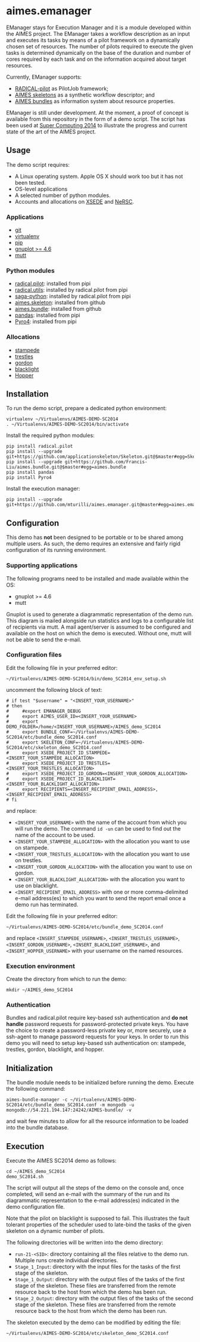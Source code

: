 # aimes.emanager

EManager stays for Execution Manager and it is a module developed within the
AIMES project. The EManager takes a workflow description as an input and executes its tasks by means of a pilot framework on a dynamically chosen set of resources. The number of pilots required to execute the given tasks is determined dynamically on the base of the duration and number of cores required by each task and on the information acquired about target resources. 

Currently, EManager supports:

* [RADICAL-pilot](https://radical-cybertools.github.io/radical-pilot/index.html) as PilotJob framework;
* [AIMES skeletons](http://dx.doi.org/10.1109/eScience.2014.9) as a synthetic workflow descriptor; and
* [AIMES bundles](https://github.com/Francis-Liu/aimes.bundle) as information system about resource properties.

EManager is still under development. At the moment, a proof of concept is
available from this repository in the form of a demo script. The script has been
used at [Super Computing 2014](http://sc14.supercomputing.org/) to
illustrate the progress and current state of the art of the AIMES project.

## Usage

The demo script requires:

* A Linux operating system. Apple OS X should work too but it has not been tested. 
* OS-level applications
* A selected number of python modules.
* Accounts and allocations on [XSEDE](https://www.xsede.org/) and [NeRSC](https://www.nersc.gov/).

### Applications

* [git](http://git-scm.com/)
* [virtualenv](https://pypi.python.org/pypi/virtualenv)
* [pip](https://pypi.python.org/pypi/pip)
* [gnuplot >= 4.6](http://www.gnuplot.info/)
* [mutt](http://www.mutt.org/)

### Python modules

* [radical.pilot](https://github.com/radical-cybertools/radical.pilot): installed from pipi
* [radical.utils](https://github.com/radical-cybertools/radical.utils): installed by radical.pilot from pipi
* [saga-python](https://github.com/radical-cybertools/saga-python): installed by radical.pilot from pipi
* [aimes.skeleton](https://github.com/applicationskeleton/Skeleton): installed from github
* [aimes.bundle](https://github.com/Francis-Liu/aimes.bundle): installed from github
* [pandas](http://pandas.pydata.org/): installed from pipi
* [Pyro4](https://pythonhosted.org/Pyro4/): installed from pipi

### Allocations

* [stampede](https://portal.xsede.org/tacc-stampede)
* [trestles](http://www.sdsc.edu/us/resources/trestles/)
* [gordon](https://portal.xsede.org/sdsc-gordon)
* [blacklight](https://portal.xsede.org/psc-blacklight)
* [Hopper](https://www.nersc.gov/systems/hopper-cray-xe6/)


## Installation

To run the demo script, prepare a dedicated python environment:

```
virtualenv ~/Virtualenvs/AIMES-DEMO-SC2014
. ~/Virtualenvs/AIMES-DEMO-SC2014/bin/activate
```

Install the required python modules:

```
pip install radical.pilot
pip install --upgrade git+https://github.com/applicationskeleton/Skeleton.git@$master#egg=Skeleton
pip install --upgrade git+https://github.com/Francis-Liu/aimes.bundle.git@$master#egg=aimes.bundle
pip install pandas
pip install Pyro4
```

Install the execution manager:

```
pip install --upgrade git+https://github.com/mturilli/aimes.emanager.git@master#egg=aimes.emanager
```

## Configuration

This demo has **not** been designed to be portable or to be shared among
multiple users. As such, the demo requires an extensive and fairly rigid configuration of its running environment. 

### Supporting applications

The following programs need to be installed and made available within the OS:

* gnuplot >= 4.6
* mutt

Gnuplot is used to generate a diagrammatic representation of the demo run. This diagram is mailed alongside run statistics and logs to a configurable list of recipients via mutt. A mail agent/server is assumed to be configured and available on the host on which the demo is executed. Without one, mutt will not be able to send the e-mail.

### Configuration files

Edit the following file in your preferred editor:

```
~/Virtualenvs/AIMES-DEMO-SC2014/bin/demo_SC2014_env_setup.sh
```

uncomment the following block of text:

```
# if test "$username" = "<INSERT_YOUR_USERNAME>"
# then
#     #export EMANAGER_DEBUG
#     export AIMES_USER_ID=<INSERT_YOUR_USERNAME>
#     export DEMO_FOLDER=/home/<INSERT_YOUR_USERNAME>/AIMES_demo_SC2014
#     export BUNDLE_CONF=~/Virtualenvs/AIMES-DEMO-SC2014/etc/bundle_demo_SC2014.conf
#     export SKELETON_CONF=~/Virtualenvs/AIMES-DEMO-SC2014/etc/skeleton_demo_SC2014.conf
#     export XSEDE_PROJECT_ID_STAMPEDE=<INSERT_YOUR_STAMPEDE_ALLOCATION>
#     export XSEDE_PROJECT_ID_TRESTLES=<INSERT_YOUR_TRESTLES_ALLOCATION>
#     export XSEDE_PROJECT_ID_GORDON=<INSERT_YOUR_GORDON_ALLOCATION>
#     export XSEDE_PROJECT_ID_BLACKLIGHT=<INSERT_YOUR_BLACKLIGHT_ALLOCATION>
#     export RECIPIENTS=<INSERT_RECIPIENT_EMAIL_ADDRESS>,<INSERT_RECIPIENT_EMAIL_ADDRESS>
# fi
```

and replace:

* `<INSERT_YOUR_USERNAME>` with the name of the account from which you will run the demo. The command `id -un` can be used to find out the name of the account to be used.
* `<INSERT_YOUR_STAMPEDE_ALLOCATION>` with the allocation you want to use on stampede.
* `<INSERT_YOUR_TRESTLES_ALLOCATION>` with the allocation you want to use on trestles.
* `<INSERT_YOUR_GORDON_ALLOCATION>` with the allocation you want to use on gordon.
* `<INSERT_YOUR_BLACKLIGHT_ALLOCATION>` with the allocation you want to use on blacklight.
* `<INSERT_RECIPIENT_EMAIL_ADDRESS>` with one or more comma-delimited e-mail address(es) to which you want to send the report email once a demo run has terminated.

Edit the following file in your preferred editor:

```
~/Virtualenvs/AIMES-DEMO-SC2014/etc/bundle_demo_SC2014.conf
```

and replace `<INSERT_STAMPEDE_USERNAME>`, `<INSERT_TRESTLES_USERNAME>`, `<INSERT_GORDON_USERNAME>`, `<INSERT_BLACKLIGHT_USERNAME>`, and `<INSERT_HOPPER_USERNAME>` with your username on the named resources.

### Execution environment

Create the directory from which to run the demo:

```
mkdir ~/AIMES_demo_SC2014
```

### Authentication

Bundles and radical.pilot require key-based ssh authentication and **do not handle** password requests for password-protected private keys. You have the choice to create a password-less private key or, more securely, use a ssh-agent to manage password requests for your keys. In order to run this demo you will need to setup key-based ssh authentication on: stampede, trestles, gordon, blacklight, and hopper.


## Initialization

The bundle module needs to be initialized before running the demo. Execute the following command:

```
aimes-bundle-manager -c ~/Virtualenvs/AIMES-DEMO-SC2014/etc/bundle_demo_SC2014.conf -m mongodb -u mongodb://54.221.194.147:24242/AIMES-bundle/ -v
```

and wait few minutes to allow for all the resource information to be loaded into the bundle database.

## Execution

Execute the AIMES SC2014 demo as follows:

```
cd ~/AIMES_demo_SC2014
demo_SC2014.sh
```

The script will output all the steps of the demo on the console and, once completed, will send an e-mail with the summary of the run and its diagrammatic representation to the e-mail address(es) indicated in the demo configuration file.

Note that the pilot on blacklight is supposed to fail. This illustrates the fault tolerant properties of the scheduler used to late-bind the tasks of the given skeleton on a dynamic number of pilots.

The following directories will be written into the demo directory:

* `run-21-<SID>`: directory containing all the files relative to the demo run. Multiple runs create individual directories.
* `Stage_1_Input`: directory with the input files for the tasks of the first stage of the skeleton.
* `Stage_1_Output`: directory with the output files of the tasks of the first stage of the skeleton. These files are transferred from the remote resource back to the host from which the demo has been run.  
* `Stage_2_Output`: directory with the output files of the tasks of the second stage of the skeleton. These files are transferred from the remote resource back to the host from which the demo has been run.

The skeleton executed by the demo can be modified by editing the file:

```
~/Virtualenvs/AIMES-DEMO-SC2014/etc/skeleton_demo_SC2014.conf
```


